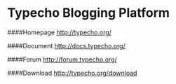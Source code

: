Typecho Blogging Platform
=========================

####Homepage
http://typecho.org/

####Document
http://docs.typecho.org/

####Forum
http://forum.typecho.org/

####Download
http://typecho.org/download

